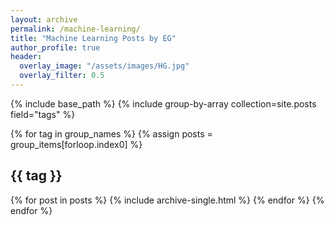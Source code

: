 ```yaml
---
layout: archive
permalink: /machine-learning/
title: "Machine Learning Posts by EG"
author_profile: true
header:
  overlay_image: "/assets/images/HG.jpg"
  overlay_filter: 0.5
---
```


{% include base_path %}
{% include group-by-array collection=site.posts field="tags" %}

{% for tag in group_names %}
  {% assign posts = group_items[forloop.index0] %}
  <h2 id="{{ tag | slugify }}" class="archive__subtitle">{{ tag }}</h2>
  {% for post in posts %}
    {% include archive-single.html %}
  {% endfor %}
{% endfor %}
